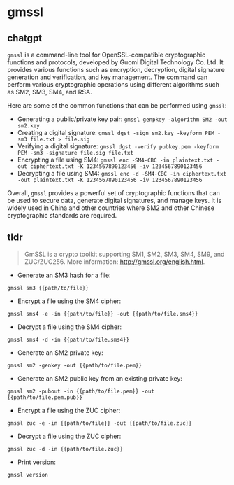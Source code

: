 # gmssl 
## chatgpt 
`gmssl` is a command-line tool for OpenSSL-compatible cryptographic functions and protocols, developed by Guomi Digital Technology Co. Ltd. It provides various functions such as encryption, decryption, digital signature generation and verification, and key management. The command can perform various cryptographic operations using different algorithms such as SM2, SM3, SM4, and RSA. 

Here are some of the common functions that can be performed using `gmssl`:

- Generating a public/private key pair: `gmssl genpkey -algorithm SM2 -out sm2.key`
- Creating a digital signature: `gmssl dgst -sign sm2.key -keyform PEM -sm3 file.txt > file.sig`
- Verifying a digital signature: `gmssl dgst -verify pubkey.pem -keyform PEM -sm3 -signature file.sig file.txt`
- Encrypting a file using SM4: `gmssl enc -SM4-CBC -in plaintext.txt -out ciphertext.txt -K 1234567890123456 -iv 1234567890123456`
- Decrypting a file using SM4: `gmssl enc -d -SM4-CBC -in ciphertext.txt -out plaintext.txt -K 1234567890123456 -iv 1234567890123456`

Overall, `gmssl` provides a powerful set of cryptographic functions that can be used to secure data, generate digital signatures, and manage keys. It is widely used in China and other countries where SM2 and other Chinese cryptographic standards are required. 

## tldr 
 
> GmSSL is a crypto toolkit supporting SM1, SM2, SM3, SM4, SM9, and ZUC/ZUC256.
> More information: <http://gmssl.org/english.html>.

- Generate an SM3 hash for a file:

`gmssl sm3 {{path/to/file}}`

- Encrypt a file using the SM4 cipher:

`gmssl sms4 -e -in {{path/to/file}} -out {{path/to/file.sms4}}`

- Decrypt a file using the SM4 cipher:

`gmssl sms4 -d -in {{path/to/file.sms4}}`

- Generate an SM2 private key:

`gmssl sm2 -genkey -out {{path/to/file.pem}}`

- Generate an SM2 public key from an existing private key:

`gmssl sm2 -pubout -in {{path/to/file.pem}} -out {{path/to/file.pem.pub}}`

- Encrypt a file using the ZUC cipher:

`gmssl zuc -e -in {{path/to/file}} -out {{path/to/file.zuc}}`

- Decrypt a file using the ZUC cipher:

`gmssl zuc -d -in {{path/to/file.zuc}}`

- Print version:

`gmssl version`
